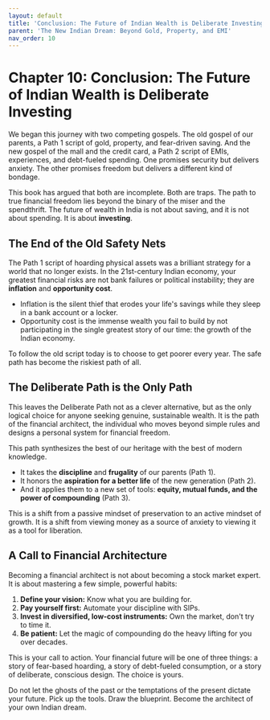 ```yaml
---
layout: default
title: 'Conclusion: The Future of Indian Wealth is Deliberate Investing'
parent: 'The New Indian Dream: Beyond Gold, Property, and EMI'
nav_order: 10
---
```


# Chapter 10: Conclusion: The Future of Indian Wealth is Deliberate Investing

We began this journey with two competing gospels. The old gospel of our parents, a Path 1 script of gold, property, and fear-driven saving. And the new gospel of the mall and the credit card, a Path 2 script of EMIs, experiences, and debt-fueled spending. One promises security but delivers anxiety. The other promises freedom but delivers a different kind of bondage.

This book has argued that both are incomplete. Both are traps. The path to true financial freedom lies beyond the binary of the miser and the spendthrift. The future of wealth in India is not about saving, and it is not about spending. It is about **investing**.

## The End of the Old Safety Nets

The Path 1 script of hoarding physical assets was a brilliant strategy for a world that no longer exists. In the 21st-century Indian economy, your greatest financial risks are not bank failures or political instability; they are **inflation** and **opportunity cost**. 

*   Inflation is the silent thief that erodes your life's savings while they sleep in a bank account or a locker.
*   Opportunity cost is the immense wealth you fail to build by not participating in the single greatest story of our time: the growth of the Indian economy.

To follow the old script today is to choose to get poorer every year. The safe path has become the riskiest path of all.

## The Deliberate Path is the Only Path

This leaves the Deliberate Path not as a clever alternative, but as the only logical choice for anyone seeking genuine, sustainable wealth. It is the path of the financial architect, the individual who moves beyond simple rules and designs a personal system for financial freedom.

This path synthesizes the best of our heritage with the best of modern knowledge. 

*   It takes the **discipline** and **frugality** of our parents (Path 1).
*   It honors the **aspiration for a better life** of the new generation (Path 2).
*   And it applies them to a new set of tools: **equity, mutual funds, and the power of compounding** (Path 3).

This is a shift from a passive mindset of preservation to an active mindset of growth. It is a shift from viewing money as a source of anxiety to viewing it as a tool for liberation.

## A Call to Financial Architecture

Becoming a financial architect is not about becoming a stock market expert. It is about mastering a few simple, powerful habits:

1.  **Define your vision:** Know what you are building for.
2.  **Pay yourself first:** Automate your discipline with SIPs.
3.  **Invest in diversified, low-cost instruments:** Own the market, don't try to time it.
4.  **Be patient:** Let the magic of compounding do the heavy lifting for you over decades.

This is your call to action. Your financial future will be one of three things: a story of fear-based hoarding, a story of debt-fueled consumption, or a story of deliberate, conscious design. The choice is yours.

Do not let the ghosts of the past or the temptations of the present dictate your future. Pick up the tools. Draw the blueprint. Become the architect of your own Indian dream.
